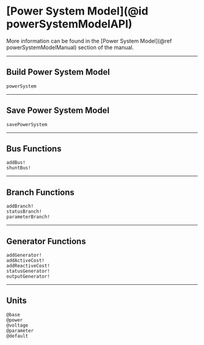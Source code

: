 # [Power System Model](@id powerSystemModelAPI)

More information can be found in the [Power System Model](@ref powerSystemModelManual) section of the manual.

---

## Build Power System Model
```@docs
powerSystem
```

---

## Save Power System Model
```@docs
savePowerSystem
```

---

## Bus Functions
```@docs
addBus!
shuntBus!
```

---

## Branch Functions
```@docs
addBranch!
statusBranch!
parameterBranch!
```

---

## Generator Functions
```@docs
addGenerator!
addActiveCost!
addReactiveCost!
statusGenerator!
outputGenerator!
```

---

## Units
```@docs
@base
@power
@voltage
@parameter
@default
```
